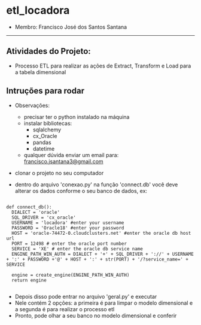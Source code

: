 # etl_locadora

- Membro: Francisco José dos Santos Santana

---
## Atividades do Projeto:

- Processo ETL para realizar as ações de Extract, Transform e Load para a tabela dimensional

## Intruções para rodar

- Observações:
  - precisar ter o python instalado na máquina
  - instalar bibliotecas:
    - sqlalchemy
    - cx_Oracle    
    - pandas
    - datetime
  - qualquer dúvida enviar um email para: francisco.jsantana3@gmail.com

- clonar o projeto no seu computador 
- dentro do arquivo 'conexao.py' na função 'connect.db' você deve alterar os dados conforme o seu banco de dados, ex:

```

def connect_db():
  DIALECT = 'oracle'
  SQL_DRIVER = 'cx_oracle'
  USERNAME = 'locadora' #enter your username
  PASSWORD = 'Oracle18' #enter your password
  HOST = 'oracle-74472-0.cloudclusters.net' #enter the oracle db host url
  PORT = 12498 # enter the oracle port number
  SERVICE = 'XE' # enter the oracle db service name
  ENGINE_PATH_WIN_AUTH = DIALECT + '+' + SQL_DRIVER + '://' + USERNAME + ':' + PASSWORD +'@' + HOST + ':' + str(PORT) + '/?service_name=' + SERVICE

  engine = create_engine(ENGINE_PATH_WIN_AUTH)
  return engine
  
```
  
- Depois disso pode entrar no arquivo 'geral.py' e executar
- Nele contém 2 opções: a primeira é para limpar o modelo dimensional e a segunda é para realizar o processo etl
- Pronto, pode olhar a seu banco no modelo dimensional e conferir
